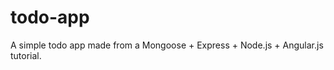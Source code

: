 todo-app
========

A simple todo app made from a Mongoose + Express + Node.js + Angular.js tutorial.
